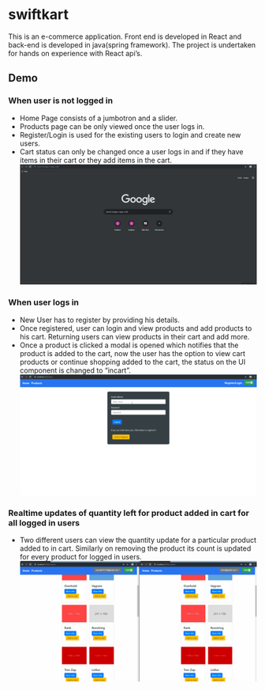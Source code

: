 # swiftkart
This is an e-commerce application. Front end is developed in React and back-end is developed in java(spring framework). The project is undertaken for hands on experience with React api’s.
## Demo
### When user is not logged in
- Home Page consists of a jumbotron and a slider.
- Products page can be only viewed once the user logs in.
- Register/Login is used for the existing users to login and create new users.
- Cart status can only be changed once a user logs in and if they have items in their cart or they add items in the cart.
![Swiftkart App Demo](demo/first_screen.gif)

### When user logs in
- New User has to register by providing his details.
- Once registered, user can login and view products and add products to his cart. Returning users can view products in their cart and add more.
- Once a product is clicked a modal is opened which notifies that the product is added to the cart, now the user has the option to view    cart products or continue shopping added to the cart, the status on the UI component is changed to “incart”.
![Swiftkart App Demo](demo/second_screen.gif)

### Realtime updates of quantity left for product added in cart for all logged in users
- Two different users can view the quantity update for a particular product added to in cart. Similarly on removing the product its count is updated for every product for logged in users.
![Swiftkart App Demo](demo/third_screen.gif)
